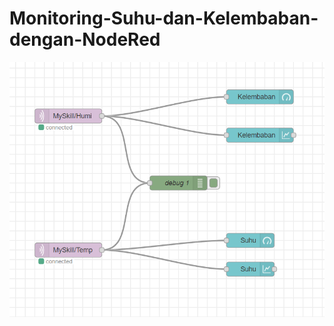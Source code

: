 # Monitoring-Suhu-dan-Kelembaban-dengan-NodeRed

![dokumentasi](https://github.com/mutualis/Monitoring-Suhu-dan-Kelembaban-dengan-NodeRed/blob/main/Flows.png)
